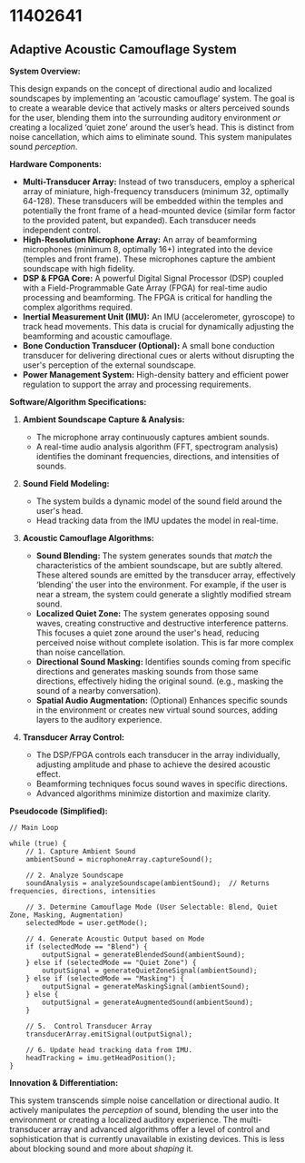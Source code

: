 # 11402641

## Adaptive Acoustic Camouflage System

**System Overview:**

This design expands on the concept of directional audio and localized soundscapes by implementing an ‘acoustic camouflage’ system. The goal is to create a wearable device that actively masks or alters perceived sounds for the user, blending them into the surrounding auditory environment *or* creating a localized ‘quiet zone’ around the user’s head.  This is distinct from noise cancellation, which aims to eliminate sound. This system manipulates sound *perception*.

**Hardware Components:**

*   **Multi-Transducer Array:**  Instead of two transducers, employ a spherical array of miniature, high-frequency transducers (minimum 32, optimally 64-128).  These transducers will be embedded within the temples and potentially the front frame of a head-mounted device (similar form factor to the provided patent, but expanded). Each transducer needs independent control.
*   **High-Resolution Microphone Array:** An array of beamforming microphones (minimum 8, optimally 16+) integrated into the device (temples and front frame).  These microphones capture the ambient soundscape with high fidelity.
*   **DSP & FPGA Core:**  A powerful Digital Signal Processor (DSP) coupled with a Field-Programmable Gate Array (FPGA) for real-time audio processing and beamforming.  The FPGA is critical for handling the complex algorithms required.
*   **Inertial Measurement Unit (IMU):** An IMU (accelerometer, gyroscope) to track head movements.  This data is crucial for dynamically adjusting the beamforming and acoustic camouflage.
*   **Bone Conduction Transducer (Optional):**  A small bone conduction transducer for delivering directional cues or alerts without disrupting the user's perception of the external soundscape.
*   **Power Management System:** High-density battery and efficient power regulation to support the array and processing requirements.

**Software/Algorithm Specifications:**

1.  **Ambient Soundscape Capture & Analysis:**
    *   The microphone array continuously captures ambient sounds.
    *   A real-time audio analysis algorithm (FFT, spectrogram analysis) identifies the dominant frequencies, directions, and intensities of sounds.

2.  **Sound Field Modeling:**
    *   The system builds a dynamic model of the sound field around the user's head.
    *   Head tracking data from the IMU updates the model in real-time.

3.  **Acoustic Camouflage Algorithms:**
    *   **Sound Blending:** The system generates sounds that *match* the characteristics of the ambient soundscape, but are subtly altered. These altered sounds are emitted by the transducer array, effectively ‘blending’ the user into the environment. For example, if the user is near a stream, the system could generate a slightly modified stream sound.
    *   **Localized Quiet Zone:** The system generates opposing sound waves, creating constructive and destructive interference patterns. This focuses a quiet zone around the user's head, reducing perceived noise without complete isolation. This is far more complex than noise cancellation.
    *   **Directional Sound Masking:**  Identifies sounds coming from specific directions and generates masking sounds from those same directions, effectively hiding the original sound. (e.g., masking the sound of a nearby conversation).
    *   **Spatial Audio Augmentation:** (Optional) Enhances specific sounds in the environment or creates new virtual sound sources, adding layers to the auditory experience.

4.  **Transducer Array Control:**
    *   The DSP/FPGA controls each transducer in the array individually, adjusting amplitude and phase to achieve the desired acoustic effect.
    *   Beamforming techniques focus sound waves in specific directions.
    *   Advanced algorithms minimize distortion and maximize clarity.

**Pseudocode (Simplified):**

```
// Main Loop

while (true) {
    // 1. Capture Ambient Sound
    ambientSound = microphoneArray.captureSound();

    // 2. Analyze Soundscape
    soundAnalysis = analyzeSoundscape(ambientSound);  // Returns frequencies, directions, intensities

    // 3. Determine Camouflage Mode (User Selectable: Blend, Quiet Zone, Masking, Augmentation)
    selectedMode = user.getMode();

    // 4. Generate Acoustic Output based on Mode
    if (selectedMode == "Blend") {
        outputSignal = generateBlendedSound(ambientSound);
    } else if (selectedMode == "Quiet Zone") {
        outputSignal = generateQuietZoneSignal(ambientSound);
    } else if (selectedMode == "Masking") {
        outputSignal = generateMaskingSignal(ambientSound);
    } else {
        outputSignal = generateAugmentedSound(ambientSound);
    }

    // 5.  Control Transducer Array
    transducerArray.emitSignal(outputSignal);

    // 6. Update head tracking data from IMU.
    headTracking = imu.getHeadPosition();
}
```

**Innovation & Differentiation:**

This system transcends simple noise cancellation or directional audio.  It actively manipulates the *perception* of sound, blending the user into the environment or creating a localized auditory experience. The multi-transducer array and advanced algorithms offer a level of control and sophistication that is currently unavailable in existing devices. This is less about blocking sound and more about *shaping* it.